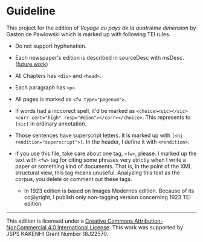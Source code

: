 # Guideline

This project for the edition of *Voyage au pays de la quatrième dimension* by Gaston de Pawlowski which is marked up with following TEI rules.

- Do not support hyphenation.
- Each newspaper's edition is described in sourceDesc with msDesc. (<u>future work</u>)
- All Chapters has `<div>` and `<head>`.
- Each paragraph has `<p>`.
- All pages is marked as `<fw type="pagenum">`.
- If words had a inccorect spell, it'd be marked as `<choice><sic></sic> <corr cert="high" resp="#dion"></corr></choice>`. This represents to `[sic]` in ordinary annotation.
- Those sentences have superscript letters. It is marked up with `[<hi rendition="superscript">]`. In the header, I define it with `<rendition>`.

- if you use this file, take care about one tag, `<fw>`, please. I marked up the text with `<fw>` tag for citing some phrases very strictly when I write a paper or something kind of documents. That is, in the point of the XML structural view, this tag means unuseful. Analyzing this text as the corpus, you delete or comment out these tags. 
  - In 1923 edition is based on Images Modernes edition. Because of its co@yright, I publish only non-tagging version concerning 1923 TEI edition.

---

This edition is licensed under a [Creative Commons Attribution-NonCommercial 4.0 International License](http://creativecommons.org/licenses/by-nc/4.0/). 
This work was supported by JSPS KAKENHI Grant Number 18J22570.
